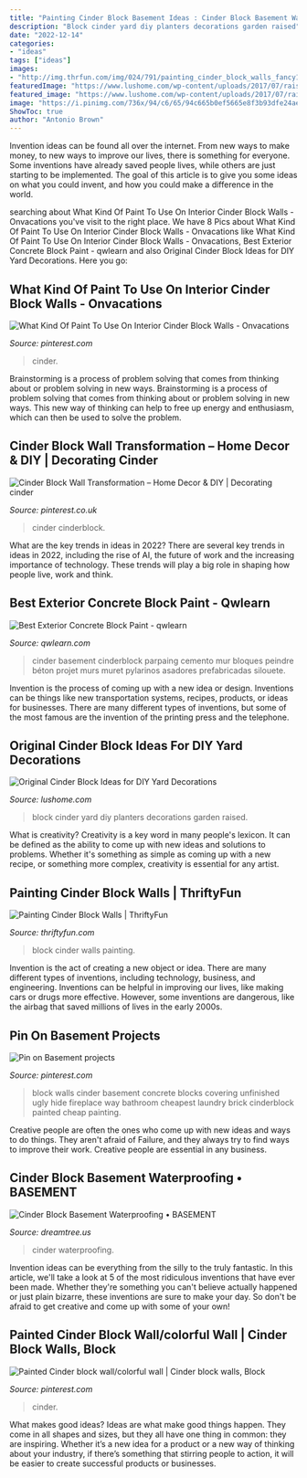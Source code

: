```yaml
---
title: "Painting Cinder Block Basement Ideas : Cinder Block Basement Waterproofing • Basement"
description: "Block cinder yard diy planters decorations garden raised"
date: "2022-12-14"
categories:
- "ideas"
tags: ["ideas"]
images:
- "http://img.thrfun.com/img/024/791/painting_cinder_block_walls_fancy1.jpg"
featuredImage: "https://www.lushome.com/wp-content/uploads/2017/07/raised-garden-design-cinder-block-planters.jpg"
featured_image: "https://www.lushome.com/wp-content/uploads/2017/07/raised-garden-design-cinder-block-planters.jpg"
image: "https://i.pinimg.com/736x/94/c6/65/94c665b0ef5665e8f3b93dfe24ae6a49.jpg"
ShowToc: true
author: "Antonio Brown"
---
```



Invention ideas can be found all over the internet. From new ways to make money, to new ways to improve our lives, there is something for everyone. Some inventions have already saved people lives, while others are just starting to be implemented. The goal of this article is to give you some ideas on what you could invent, and how you could make a difference in the world.

	

		
searching about What Kind Of Paint To Use On Interior Cinder Block Walls - Onvacations you've visit to the right place. We have 8 Pics about What Kind Of Paint To Use On Interior Cinder Block Walls - Onvacations like What Kind Of Paint To Use On Interior Cinder Block Walls - Onvacations, Best Exterior Concrete Block Paint - qwlearn and also Original Cinder Block Ideas for DIY Yard Decorations. Here you go:
		
    
## What Kind Of Paint To Use On Interior Cinder Block Walls - Onvacations

<img loading=lazy src="https://i.pinimg.com/736x/1b/24/e2/1b24e27548895ab7fa1082c3062a745d.jpg" onerror="this.onerror=null;this.src='https://tse4.mm.bing.net/th?id=OIP.j1xT2BRUjb9LC5nNcZGZ4AHaLH&amp;pid=15.1';" alt="What Kind Of Paint To Use On Interior Cinder Block Walls - Onvacations">

_Source: pinterest.com_

>cinder. 

	

Brainstorming is a process of problem solving that comes from thinking about or problem solving in new ways.
Brainstorming is a process of problem solving that comes from thinking about or problem solving in new ways. This new way of thinking can help to free up energy and enthusiasm, which can then be used to solve the problem.

    
## Cinder Block Wall Transformation – Home Decor &amp; DIY | Decorating Cinder

<img loading=lazy src="https://i.pinimg.com/736x/29/3d/4f/293d4f3468062f4c0a992c8bfab5ecdf.jpg" onerror="this.onerror=null;this.src='https://tse4.mm.bing.net/th?id=OIP.Pr_t5f04saLXKPgr6tL_TAHaLH&amp;pid=15.1';" alt="Cinder Block Wall Transformation – Home Decor &amp; DIY | Decorating cinder">

_Source: pinterest.co.uk_

>cinder cinderblock. 

	

What are the key trends in ideas in 2022?
There are several key trends in ideas in 2022, including the rise of AI, the future of work and the increasing importance of technology. These trends will play a big role in shaping how people live, work and think.

    
## Best Exterior Concrete Block Paint - Qwlearn

<img loading=lazy src="https://i.pinimg.com/originals/36/df/0b/36df0bf7f00a78e402f4afa7b5f200a5.jpg" onerror="this.onerror=null;this.src='https://tse4.mm.bing.net/th?id=OIP.MxyNHLzUvZCFLATxMpUGEQHaHa&amp;pid=15.1';" alt="Best Exterior Concrete Block Paint - qwlearn">

_Source: qwlearn.com_

>cinder basement cinderblock parpaing cemento mur bloques peindre béton projet murs muret pylarinos asadores prefabricadas silouete. 

	

Invention is the process of coming up with a new idea or design. Inventions can be things like new transportation systems, recipes, products, or ideas for businesses. There are many different types of inventions, but some of the most famous are the invention of the printing press and the telephone.

    
## Original Cinder Block Ideas For DIY Yard Decorations

<img loading=lazy src="https://www.lushome.com/wp-content/uploads/2017/07/raised-garden-design-cinder-block-planters.jpg" onerror="this.onerror=null;this.src='https://tse1.mm.bing.net/th?id=OIP.SO-MC8KnVQARH-pjj5CY2wHaE8&amp;pid=15.1';" alt="Original Cinder Block Ideas for DIY Yard Decorations">

_Source: lushome.com_

>block cinder yard diy planters decorations garden raised. 

	

What is creativity?
Creativity is a key word in many people's lexicon. It can be defined as the ability to come up with new ideas and solutions to problems. Whether it's something as simple as coming up with a new recipe, or something more complex, creativity is essential for any artist.

    
## Painting Cinder Block Walls | ThriftyFun

<img loading=lazy src="http://img.thrfun.com/img/024/791/painting_cinder_block_walls_fancy1.jpg" onerror="this.onerror=null;this.src='https://tse1.mm.bing.net/th?id=OIP.95aEazGm2kcyNuoOggEJKAAAAA&amp;pid=15.1';" alt="Painting Cinder Block Walls | ThriftyFun">

_Source: thriftyfun.com_

>block cinder walls painting. 

	

Invention is the act of creating a new object or idea. There are many different types of inventions, including technology, business, and engineering. Inventions can be helpful in improving our lives, like making cars or drugs more effective. However, some inventions are dangerous, like the airbag that saved millions of lives in the early 2000s.

    
## Pin On Basement Projects

<img loading=lazy src="https://i.pinimg.com/736x/5c/a0/34/5ca0347fed0f0c791cf39294cad2e8e9--cinder-block-walls-cinder-blocks.jpg" onerror="this.onerror=null;this.src='https://tse2.mm.bing.net/th?id=OIP.tz8uZTGBzN6IKwpSZBcWBwDFEs&amp;pid=15.1';" alt="Pin on Basement projects">

_Source: pinterest.com_

>block walls cinder basement concrete blocks covering unfinished ugly hide fireplace way bathroom cheapest laundry brick cinderblock painted cheap painting. 

	

Creative people are often the ones who come up with new ideas and ways to do things. They aren't afraid of Failure, and they always try to find ways to improve their work. Creative people are essential in any business.

    
## Cinder Block Basement Waterproofing • BASEMENT

<img loading=lazy src="https://s3.wasabisys.com/dreamtree/2017/08/cinder-block-basement-waterproofingamerican-basement-waterproofing-shel-twp-mi-1024x1024.jpg" onerror="this.onerror=null;this.src='https://tse1.mm.bing.net/th?id=OIP.9Lg3CYgU4xfC2nZ2KgsExAHaHa&amp;pid=15.1';" alt="Cinder Block Basement Waterproofing • BASEMENT">

_Source: dreamtree.us_

>cinder waterproofing. 

	

Invention ideas can be everything from the silly to the truly fantastic. In this article, we'll take a look at 5 of the most ridiculous inventions that have ever been made. Whether they're something you can't believe actually happened or just plain bizarre, these inventions are sure to make your day. So don't be afraid to get creative and come up with some of your own!

    
## Painted Cinder Block Wall/colorful Wall | Cinder Block Walls, Block

<img loading=lazy src="https://i.pinimg.com/736x/94/c6/65/94c665b0ef5665e8f3b93dfe24ae6a49.jpg" onerror="this.onerror=null;this.src='https://tse3.mm.bing.net/th?id=OIP.nhHLNL8H2-dIp93nC-i6XAHaFj&amp;pid=15.1';" alt="Painted Cinder block wall/colorful wall | Cinder block walls, Block">

_Source: pinterest.com_

>cinder. 

	

What makes good ideas?
Ideas are what make good things happen. They come in all shapes and sizes, but they all have one thing in common: they are inspiring. Whether it’s a new idea for a product or a new way of thinking about your industry, if there’s something that stirring people to action, it will be easier to create successful products or businesses.

